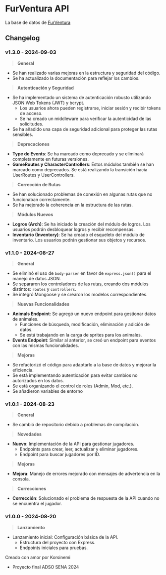 # FurVentura API

La base de datos de [FurVentura](https://github.com/Korsinemi/FurVenturaSite)

## Changelog

### v1.3.0 - 2024-09-03

> **General**
- Se han realizado varias mejoras en la estructura y seguridad del código.
- Se ha actualizado la documentación para reflejar los cambios.

> **Autenticación y Seguridad**
- Se ha implementado un sistema de autenticación robusto utilizando JSON Web Tokens (JWT) y bcrypt.
  - Los usuarios ahora pueden registrarse, iniciar sesión y recibir tokens de acceso.
  - Se ha creado un middleware para verificar la autenticidad de las solicitudes.
- Se ha añadido una capa de seguridad adicional para proteger las rutas sensibles.

> **Deprecaciones**
- **Type de Events**: Se ha marcado como deprecado y se eliminará completamente en futuras versiones.
- **GameRoutes y CharacterControllers**: Estos módulos también se han marcado como deprecados. Se está realizando la transición hacia UserRoutes y UserControllers.

> **Corrección de Rutas**
- Se han solucionado problemas de conexión en algunas rutas que no funcionaban correctamente.
- Se ha mejorado la coherencia en la estructura de las rutas.

> **Módulos Nuevos**
- **Logros (Arch)**: Se ha iniciado la creación del módulo de logros. Los usuarios podrán desbloquear logros y recibir recompensas.
- **Inventario (Inventory)**: Se ha creado el esqueleto del módulo de inventario. Los usuarios podrán gestionar sus objetos y recursos.


### v1.1.0 - 2024-08-27

> **General**
- Se eliminó el uso de `body-parser` en favor de `express.json()` para el manejo de datos JSON.
- Se separaron los controladores de las rutas, creando dos módulos distintos: `routes` y `controllers`.
- Se integró Mongoose y se crearon los modelos correspondientes.

> **Nuevas Funcionalidades**
- **Animals Endpoint**: Se agregó un nuevo endpoint para gestionar datos de animales.
  - Funciones de búsqueda, modificación, eliminación y adición de datos.
  - Se está trabajando en la carga de sprites para los animales.
- **Events Endpoint**: Similar al anterior, se creó un endpoint para eventos con las mismas funcionalidades.

> **Mejoras**
- Se refactorizó el código para adaptarlo a la base de datos y mejorar la eficiencia.
- Se está implementando autenticación para evitar cambios no autorizados en los datos.
- Se está organizando el control de roles (Admin, Mod, etc.).
- Se añadieron variables de entorno

### v1.0.1 - 2024-08-23

> **General**
- Se cambió de repositorio debido a problemas de compilación.

> **Novedades**
- **Nuevo**: Implementación de la API para gestionar jugadores.
  - Endpoints para crear, leer, actualizar y eliminar jugadores.
  - Endpoint para buscar jugadores por ID.

> **Mejoras**
- **Mejora**: Manejo de errores mejorado con mensajes de advertencia en la consola.

> **Correcciones**
- **Corrección**: Solucionado el problema de respuesta de la API cuando no se encuentra el jugador.

### v1.0.0 - 2024-08-20

> **Lanzamiento**
- Lanzamiento inicial: Configuración básica de la API.
  - Estructura del proyecto con Express.
  - Endpoints iniciales para pruebas.

Creado con amor por Korsinemi
- Proyecto final ADSO SENA 2024

